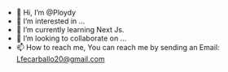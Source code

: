 - 👋 Hi, I’m @Ploydy
- 👀 I’m interested in ...
- 🌱 I’m currently learning Next Js.
- 💞️ I’m looking to collaborate on ...
- 📫 How to reach me, You can reach me by sending an Email: Lfecarballo20@gmail.com 

<!---
Ploydy/Ploydy is a ✨ special ✨ repository because its `README.md` (this file) appears on your GitHub profile.
You can click the Preview link to take a look at your changes.
--->
